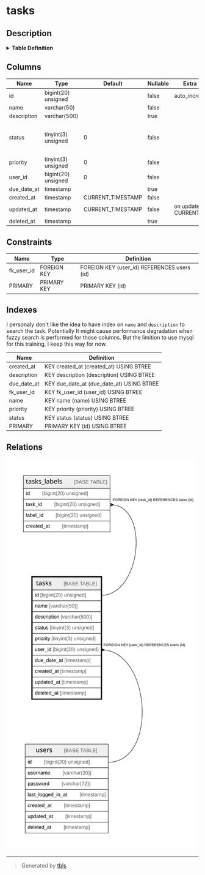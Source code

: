 # tasks

## Description

<details>
<summary><strong>Table Definition</strong></summary>

```sql
CREATE TABLE `tasks` (
  `id` bigint(20) unsigned NOT NULL AUTO_INCREMENT,
  `name` varchar(50) COLLATE utf8mb4_unicode_ci NOT NULL DEFAULT '',
  `description` varchar(500) COLLATE utf8mb4_unicode_ci DEFAULT NULL,
  `status` tinyint(3) unsigned NOT NULL DEFAULT '0' COMMENT '0=not yet started,1 = completed, 2=in-progress',
  `priority` tinyint(3) unsigned NOT NULL DEFAULT '0',
  `user_id` bigint(20) unsigned NOT NULL DEFAULT '0',
  `due_date_at` timestamp NULL DEFAULT NULL,
  `created_at` timestamp NOT NULL DEFAULT CURRENT_TIMESTAMP,
  `updated_at` timestamp NOT NULL DEFAULT CURRENT_TIMESTAMP ON UPDATE CURRENT_TIMESTAMP,
  `deleted_at` timestamp NULL DEFAULT NULL,
  PRIMARY KEY (`id`),
  KEY `status` (`status`),
  KEY `priority` (`priority`),
  KEY `due_date_at` (`due_date_at`),
  KEY `name` (`name`),
  KEY `description` (`description`),
  KEY `fk_user_id` (`user_id`),
  KEY `created_at` (`created_at`),
  CONSTRAINT `fk_user_id` FOREIGN KEY (`user_id`) REFERENCES `users` (`id`)
) ENGINE=InnoDB AUTO_INCREMENT=[Redacted by tbls] DEFAULT CHARSET=utf8mb4 COLLATE=utf8mb4_unicode_ci
```

</details>

## Columns

| Name | Type | Default | Nullable | Extra Definition | Children | Parents | Comment |
| ---- | ---- | ------- | -------- | ---------------- | -------- | ------- | ------- |
| id | bigint(20) unsigned |  | false | auto_increment | [tasks_labels](tasks_labels.md) |  |  |
| name | varchar(50) |  | false |  |  |  |  |
| description | varchar(500) |  | true |  |  |  |  |
| status | tinyint(3) unsigned | 0 | false |  |  |  | 0=not yet started,1 = completed, 2=in-progress |
| priority | tinyint(3) unsigned | 0 | false |  |  |  |  |
| user_id | bigint(20) unsigned | 0 | false |  |  | [users](users.md) |  |
| due_date_at | timestamp |  | true |  |  |  |  |
| created_at | timestamp | CURRENT_TIMESTAMP | false |  |  |  |  |
| updated_at | timestamp | CURRENT_TIMESTAMP | false | on update CURRENT_TIMESTAMP |  |  |  |
| deleted_at | timestamp |  | true |  |  |  |  |

## Constraints

| Name | Type | Definition |
| ---- | ---- | ---------- |
| fk_user_id | FOREIGN KEY | FOREIGN KEY (user_id) REFERENCES users (id) |
| PRIMARY | PRIMARY KEY | PRIMARY KEY (id) |

## Indexes

I personaly don't like the idea to have index on `name` and `description` to search the task. Potentially It might cause performance degradation when fuzzy search is performed for those columns. But the limition to use mysql for this training, I keep this way for now.

| Name | Definition |
| ---- | ---------- |
| created_at | KEY created_at (created_at) USING BTREE |
| description | KEY description (description) USING BTREE |
| due_date_at | KEY due_date_at (due_date_at) USING BTREE |
| fk_user_id | KEY fk_user_id (user_id) USING BTREE |
| name | KEY name (name) USING BTREE |
| priority | KEY priority (priority) USING BTREE |
| status | KEY status (status) USING BTREE |
| PRIMARY | PRIMARY KEY (id) USING BTREE |

## Relations

![er](tasks.svg)

---

> Generated by [tbls](https://github.com/k1LoW/tbls)
